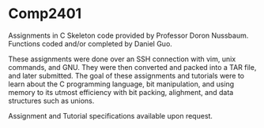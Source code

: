 # Comp2401
Assignments in C
Skeleton code provided by Professor Doron Nussbaum. Functions coded and/or completed by Daniel Guo.

These assignments were done over an SSH connection with vim, unix commands, and GNU. They were then converted and packed into a TAR file, and later submitted. The goal of these assignments and tutorials were to learn about the C programming language, bit manipulation, and using memory to its utmost efficiency with bit packing, alighment, and data structures such as unions.

Assignment and Tutorial specifications available upon request.
